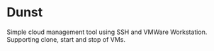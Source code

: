 # Dunst

Simple cloud management tool using SSH and VMWare Workstation. Supporting clone, start and stop of VMs.
